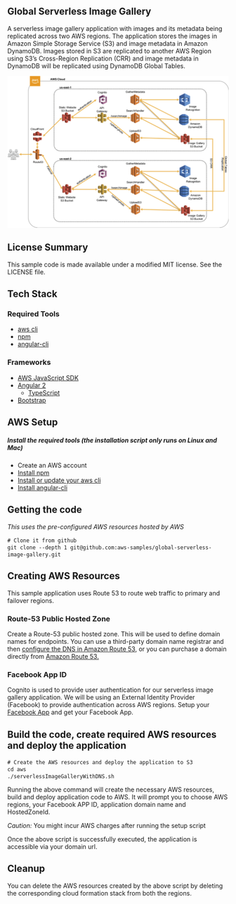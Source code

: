 ## Global Serverless Image Gallery

A serverless image gallery application with images and its metadata being
replicated across two AWS regions. The application stores the images in Amazon Simple
Storage Service (S3) and image metadata in Amazon DynamoDB. Images stored in S3 are replicated to another AWS Region using S3’s Cross-Region Replication (CRR) and
image metadata in DynamoDB will be replicated using DynamoDB Global Tables.

![Global Serverless Image Gallery App](/img/global-serverless-image-gallery.png?raw=true)

## License Summary

This sample code is made available under a modified MIT license. See the LICENSE file.

## Tech Stack
### Required Tools
* [aws cli](http://docs.aws.amazon.com/cli/latest/userguide/installing.html)
* [npm](https://www.npmjs.com/)
* [angular-cli](https://github.com/angular/angular-cli)

### Frameworks
* [AWS JavaScript SDK](http://docs.aws.amazon.com/AWSJavaScriptSDK/guide/browser-intro.html)
* [Angular 2](https://angular.io/docs/ts/latest/quickstart.html)
    * [TypeScript](https://www.typescriptlang.org/docs/tutorial.html)
* [Bootstrap](http://getbootstrap.com/)

## AWS Setup
##### Install the required tools (the installation script only runs on Linux and Mac)
* Create an AWS account
* [Install npm](https://www.npmjs.com/)
* [Install or update your aws cli](http://docs.aws.amazon.com/cli/latest/userguide/installing.html) 
* [Install angular-cli](https://github.com/angular/angular-cli)


## Getting the code
_This uses the pre-configured AWS resources hosted by AWS_

```
# Clone it from github
git clone --depth 1 git@github.com:aws-samples/global-serverless-image-gallery.git
```

## Creating AWS Resources
This sample application uses Route 53 to route web traffic to primary and failover regions.

### Route-53 Public Hosted Zone
Create a Route-53 public hosted zone. This will be used to define domain names for endpoints. You can use a third-party domain name registrar and then [configure the DNS in Amazon Route 53](http://docs.aws.amazon.com/Route53/latest/DeveloperGuide/MigratingDNS.html), or you can purchase a domain directly from [Amazon Route 53.](http://docs.aws.amazon.com/Route53/latest/DeveloperGuide/domain-register.html) 

### Facebook App ID
Cognito is used to provide user authentication for our serverless image gallery application. We will be using an External Identity Provider (Facebook) to provide authentication across AWS regions. Setup your [Facebook App](https://developers.facebook.com/docs/apps/register/) and get your Facebook App.

## Build the code, create required AWS resources and deploy the application   
```
# Create the AWS resources and deploy the application to S3
cd aws
./serverlessImageGalleryWithDNS.sh
```
Running the above command will create the necessary AWS resources, build and deploy application code to AWS. 
It will prompt you to choose AWS regions, your Facebook APP ID, application domain name and HostedZoneId. 

*Caution:* You might incur AWS charges after running the setup script

Once the above script is successfully executed, the application is accessible via your domain url.

## Cleanup 
You can delete the AWS resources created by the above script by deleting the corresponding cloud formation stack from both the regions. 

